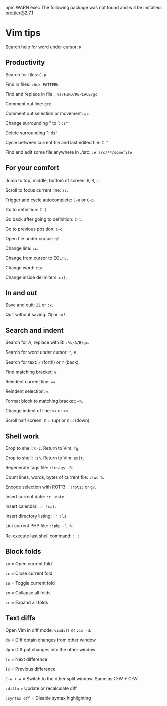 npm WARN exec The following package was not found and will be installed: prettier@2.7.1

# Vim tips

Search help for word under cursor: `K`

## Productivity

Search for files: `C-p`

Find in files: `:Ack PATTERN`

Find and replace in file: `:%s/FIND/REPLACE/gc`

Comment out line: `gcc`

Comment out selection or movement: `gc`

Change surrounding " to ': `cs"'`

Delete surrounding ": `ds"`

Cycle between current file and last edited file: `C-^`

Find and edit some file anywhere in ./src: `:e src/**/somefile`

## For your comfort

Jump to top, middle, bottom of screen: `H`, `M`, `L`.

Scroll to focus current line: `zz`.

Trigger and cycle autocomplete: `C-n` or `C-p`.

Go to definition: `C-]`.

Go back after going to definition: `C-t`.

Go to previous position: `C-o`.

Open file under cursor: `gf`.

Change line: `cc`.

Change from cursor to EOL: `C`.

Change word: `ciw`.

Change inside delimiters: `ci(`.

## In and out

Save and quit: `ZZ` or `:x`.

Quit without saving: `ZQ` or `:q!`.

## Search and indent

Search for A, replace with B: `:%s/A/B/gc`.

Search for word under cursor: `*`, `#`.

Search for text: `/` (forth) or `?` (back).

Find matching bracket: `%`.

Reindent current line: `==`.

Reindent selection: `=`.

Format block to matching bracket: `=%`.

Change indent of line: `>>` or `<<`.

Scroll half screen: `C-u` (up) or `C-d` (down).

## Shell work

Drop to shell: `C-z`. Return to Vim: `fg`.

Drop to shell: `:sh`. Return to Vim: `exit`.

Regenerate tags file: `:!ctags -R`.

Count lines, words, bytes of current file: `:!wc %`.

Encode selection with ROT13: `:!rot13` or `g?`.

Insert current date: `:r !date`.

Insert calendar: `:r !cal`.

Insert directory listing: `:r !ls`.

Lint current PHP file: `:!php -l %`.

Re-execute last shell command: `:!!`.

## Block folds

`zo` = Open current fold

`zc` = Close current fold

`za` = Toggle current fold

`zm` = Collapse all folds

`zr` = Expand all folds

## Text diffs

Open Vim in diff mode: `vimdiff` or `vim -d`.

`do` = Diff obtain changes from other window

`dp` = Diff put changes into the other window

`]c` = Next difference

`[c` = Previous difference

`C-w + w` = Switch to the other split window. Same as C-W + C-W

`:diffu` = Update or recalculate diff

`:syntax off` = Disable syntax highlighting
